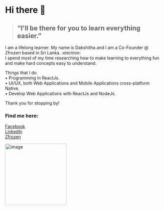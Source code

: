 # Hi there 👋

> ## “I'll be there for you to learn everything easier.”   

I am a lifelong learner. My name is Dakshitha and I am a Co-Founder @ Zfrozen based in Sri Lanka. :electron:   
I spend most of my time researching how to make learning to everything fun and make hard concepts easy to understand.

Things that I do  
• Programming in ReactJs.  
• UI/UX, both Web Applications and Mobile Applications cross-platform Native.  
• Develop Web Applications with ReactJs and NodeJs.  

Thank you for stopping by!

### Find me here:
<a rel="me" href="https://www.facebook.com/dakshithadissanayaka/">Facebook</a>  
<a rel="me" href="https://www.linkedin.com/in/dakshithadissanayaka/">LinkedIn</a>  
<a rel="me" href="https://zfrozen.com">Zfrozen</a>

<img width="200" alt="image" src="https://github.com/dakshithadissanayaka/dakshithadissanayaka/assets/45692186/2747a496-ba7c-448d-bd34-6a88adbf6e3b">
